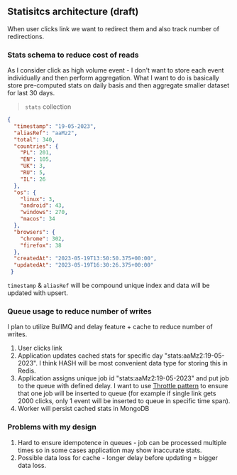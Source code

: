 ## Statisitcs architecture (draft)
When user clicks link we want to redirect them and also track number of redirections.

### Stats schema to reduce cost of reads
As I consider click as high volume event - I don't want to store each event individually and then perform aggregation. What I want to do is basically store pre-computed stats on daily basis and then aggregate smaller dataset for last 30 days.
> `stats` collection
```json
{
  "timestamp": "19-05-2023",
  "aliasRef": "aaMz2",
  "total": 340,
  "countries": {
    "PL": 201,
    "EN": 105,
    "UK": 3,
    "RU": 5,
    "IL": 26
  },
  "os": {
    "linux": 3,
    "android": 43,
    "windows": 270,
    "macos": 34
  },
  "browsers": {
    "chrome": 302,
    "firefox": 38
  },
  "createdAt": "2023-05-19T13:50:50.375+00:00",
  "updatedAt": "2023-05-19T16:30:26.375+00:00"
 }
```
`timestamp` & `aliasRef` will be compound unique index and data will be updated with upsert.

### Queue usage to reduce number of writes
I plan to utilize BullMQ and delay feature + cache to reduce number of writes. 

1. User clicks link
2. Application updates cached stats for specific day "stats:aaMz2:19-05-2023". I think HASH will be most convenient data type for storing this in Redis.
3. Application assigns unique job id "stats:aaMz2:19-05-2023" and put job to the queue with defined delay. I want to use [Throttle pattern](https://docs.bullmq.io/patterns/throttle-jobs) to ensure that one job will be inserted to queue (for example if single link gets 2000 clicks, only 1 event will be inserted to queue in specific time span).
4. Worker will persist cached stats in MongoDB

### Problems with my design
1. Hard to ensure idempotence in queues - job can be processed multiple times so in some cases application may show inaccurate stats.
2. Possible data loss for cache - longer delay before updating = bigger data loss.
